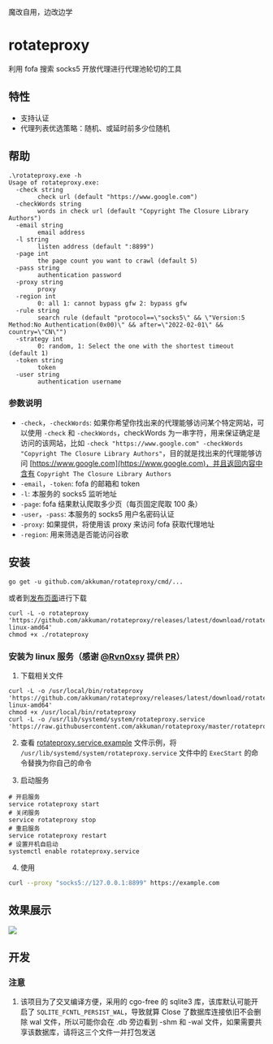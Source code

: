 魔改自用，边改边学

# rotateproxy

利用 fofa 搜索 socks5 开放代理进行代理池轮切的工具

## 特性

- 支持认证
- 代理列表优选策略：随机、或延时前多少位随机

## 帮助

```shell
.\rotateproxy.exe -h
Usage of rotateproxy.exe:
  -check string
        check url (default "https://www.google.com")
  -checkWords string
        words in check url (default "Copyright The Closure Library Authors")
  -email string
        email address
  -l string
        listen address (default ":8899")
  -page int
        the page count you want to crawl (default 5)
  -pass string
        authentication password
  -proxy string
        proxy
  -region int
        0: all 1: cannot bypass gfw 2: bypass gfw
  -rule string
        search rule (default "protocol==\"socks5\" && \"Version:5 Method:No Authentication(0x00)\" && after=\"2022-02-01\" && country=\"CN\"")
  -strategy int
        0: random, 1: Select the one with the shortest timeout (default 1)
  -token string
        token
  -user string
        authentication username
```

### 参数说明

- `-check`，`-checkWords`: 如果你希望你找出来的代理能够访问某个特定网站，可以使用 `-check` 和 `-checkWords`，checkWords 为一串字符，用来保证确定是访问的该网站，比如 `-check "https://www.google.com" -checkWords "Copyright The Closure Library Authors"`，目的就是找出来的代理能够访问 [https://www.google.com](https://www.google.com)，并且返回内容中含有 `Copyright The Closure Library Authors`
- `-email`，`-token`: fofa 的邮箱和 token
- `-l`: 本服务的 socks5 监听地址
- `-page`: fofa 结果默认爬取多少页（每页固定爬取 100 条）
- `-user`，`-pass`: 本服务的 socks5 用户名密码认证
- `-proxy`: 如果提供，将使用该 proxy 来访问 fofa 获取代理地址
- `-region`: 用来筛选是否能访问谷歌

## 安装

```shell
go get -u github.com/akkuman/rotateproxy/cmd/...
```

或者到[发布页面](https://github.com/akkuman/rotateproxy/releases/latest)进行下载

```shell
curl -L -o rotateproxy 'https://github.com/akkuman/rotateproxy/releases/latest/download/rotateproxy-linux-amd64'
chmod +x ./rotateproxy
```

### 安装为 linux 服务（感谢 [@Rvn0xsy](https://github.com/Rvn0xsy) 提供 [PR](https://github.com/akkuman/rotateproxy/pull/4)）

1. 下载相关文件

```shell
curl -L -o /usr/local/bin/rotateproxy 'https://github.com/akkuman/rotateproxy/releases/latest/download/rotateproxy-linux-amd64'
chmod +x /usr/local/bin/rotateproxy
curl -L -o /usr/lib/systemd/system/rotateproxy.service 'https://raw.githubusercontent.com/akkuman/rotateproxy/master/rotateproxy.service.example'
```

2. 查看 [rotateproxy.service.example](./rotateproxy.service.example) 文件示例，将 `/usr/lib/systemd/system/rotateproxy.service` 文件中的 `ExecStart` 的命令替换为你自己的命令

3. 启动服务

```shell
# 开启服务
service rotateproxy start
# 关闭服务
service rotateproxy stop
# 重启服务
service rotateproxy restart
# 设置开机自启动
systemctl enable rotateproxy.service
```

4. 使用

```bash
curl --proxy "socks5://127.0.0.1:8899" https://example.com
```

## 效果展示

![](./pics/curl-run.jpg)

## 开发

### 注意

1. 该项目为了交叉编译方便，采用的 cgo-free 的 sqlite3 库，该库默认可能开启了 `SQLITE_FCNTL_PERSIST_WAL`，导致就算 Close 了数据库连接依旧不会删除 wal 文件，所以可能你会在 .db 旁边看到 -shm 和 -wal 文件，如果需要共享该数据库，请将这三个文件一并打包发送
